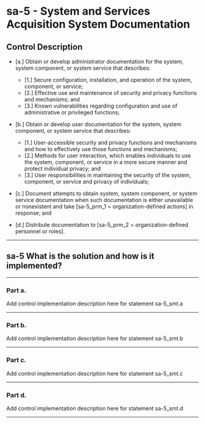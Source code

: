 # sa-5 - System and Services Acquisition System Documentation

## Control Description

- \[a.\] Obtain or develop administrator documentation for the system, system component, or system service that describes:

  - \[1.\] Secure configuration, installation, and operation of the system, component, or service;
  - \[2.\] Effective use and maintenance of security and privacy functions and mechanisms; and
  - \[3.\] Known vulnerabilities regarding configuration and use of administrative or privileged functions;

- \[b.\] Obtain or develop user documentation for the system, system component, or system service that describes:

  - \[1.\] User-accessible security and privacy functions and mechanisms and how to effectively use those functions and mechanisms;
  - \[2.\] Methods for user interaction, which enables individuals to use the system, component, or service in a more secure manner and protect individual privacy; and
  - \[3.\] User responsibilities in maintaining the security of the system, component, or service and privacy of individuals;

- \[c.\] Document attempts to obtain system, system component, or system service documentation when such documentation is either unavailable or nonexistent and take \[sa-5_prm_1 = organization-defined actions\] in response; and

- \[d.\] Distribute documentation to \[sa-5_prm_2 = organization-defined personnel or roles\].

______________________________________________________________________

## sa-5 What is the solution and how is it implemented?

______________________________________________________________________

### Part a.

Add control implementation description here for statement sa-5_smt.a

______________________________________________________________________

### Part b.

Add control implementation description here for statement sa-5_smt.b

______________________________________________________________________

### Part c.

Add control implementation description here for statement sa-5_smt.c

______________________________________________________________________

### Part d.

Add control implementation description here for statement sa-5_smt.d

______________________________________________________________________
